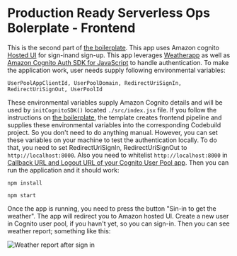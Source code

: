 
# Production Ready Serverless Ops Bolerplate - Frontend


This is the second part of [the boilerplate](https://github.com/azarboon/serverless-ops-boilerplate). This app uses Amazon cognito [Hosted UI](https://docs.aws.amazon.com/cognito/latest/developerguide/cognito-user-pools-app-integration.html) for sign-inand sign-up. This app leverages [Weatherapp](https://github.com/mrako/weatherapp) as well as  [Amazon Cognito Auth SDK for JavaScript](https://www.npmjs.com/package/amazon-cognito-auth-js) to handle authentication. To make the application work, user needs supply following environmental variables:

    UserPoolAppClientId, UserPoolDomain, RedirectUriSignIn, RedirectUriSignOut, UserPoolId

These environmental variables supply Amazon Cognito details and will be used by `initCognitoSDK()` located `./src/index.jsx` file. If you follow the instructions on [the boilerplate](https://github.com/azarboon/serverless-ops-boilerplate), the template creates frontend pipeline and supplies these environmental variables into the corresponding Codebuild project. So you don't need to do anything manual. However, you can set these variables on your machine to test the authentication locally. To do that, you need to set RedirectUriSignIn, RedirectUriSignOut to `http://localhost:8000`. Also you need to whitelist `http://localhost:8000` in [Callback URL and Logout URL of your Cognito User Pool app](https://docs.aws.amazon.com/cognito/latest/developerguide/cognito-user-pools-app-idp-settings.html). Then you can run the application and it should work:

    npm install

    npm start


Once the app is running, you need to press the button "Sin-in to get the weather". The app will redirect you to Amazon hosted UI. Create a new user in Cognito user pool, if you havn't yet, so you can sign-in. Then you can see weather report; something like this:

![Weather report after sign in](https://user-images.githubusercontent.com/21277296/77543316-31619680-6eb0-11ea-9e95-c491d943fe7d.png)







